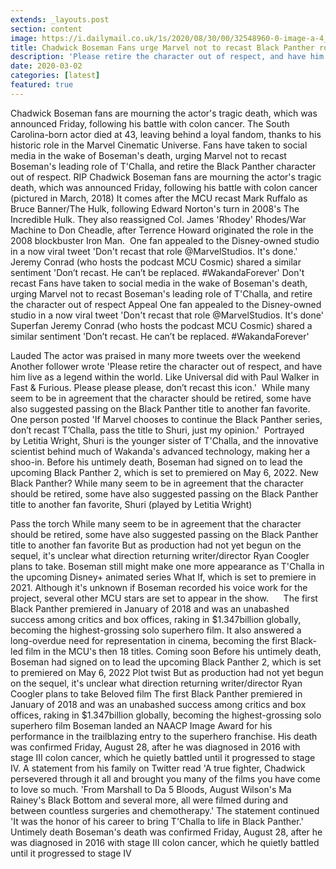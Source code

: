 ```yaml
---
extends: _layouts.post
section: content
image: https://i.dailymail.co.uk/1s/2020/08/30/00/32548960-0-image-a-4_1598742691773.jpg 
title: Chadwick Boseman Fans urge Marvel not to recast Black Panther role following actor's tragic death 
description: 'Please retire the character out of respect, and have him live as a legend within the world. Like Universal did with Paul Walker in Fast & Furious. Please please please, don't recast this icon.' 
date: 2020-03-02 
categories: [latest] 
featured: true 
--- 
```

Chadwick Boseman fans are mourning the actor's tragic death, which was announced Friday, following his battle with colon cancer.
The South Carolina-born actor died at 43, leaving behind a loyal fandom, thanks to his historic role in the Marvel Cinematic Universe.
Fans have taken to social media in the wake of Boseman's death, urging Marvel not to recast Boseman's leading role of T'Challa, and retire the Black Panther character out of respect.
RIP Chadwick Boseman fans are mourning the actor's tragic death, which was announced Friday, following his battle with colon cancer (pictured in March, 2018)
It comes after the MCU recast Mark Ruffalo as Bruce Banner/The Hulk, following Edward Norton's turn in 2008's The Incredible Hulk.
They also reassigned Col. James 'Rhodey' Rhodes/War Machine to Don Cheadle, after Terrence Howard originated the role in the 2008 blockbuster Iron Man. 
One fan appealed to the Disney-owned studio in a now viral tweet 'Don't recast that role @MarvelStudios. It's done.'
Jeremy Conrad (who hosts the podcast MCU Cosmic) shared a similar sentiment 'Don’t recast. He can’t be replaced. #WakandaForever'
Don't recast Fans have taken to social media in the wake of Boseman's death, urging Marvel not to recast Boseman's leading role of T'Challa, and retire the character out of respect
Appeal One fan appealed to the Disney-owned studio in a now viral tweet  'Don't recast that role @MarvelStudios. It's done'
Superfan Jeremy Conrad (who hosts the podcast MCU Cosmic) shared a similar sentiment  'Don’t recast. He can’t be replaced. #WakandaForever'

Lauded The actor was praised in many more tweets over the weekend
Another follower wrote 'Please retire the character out of respect, and have him live as a legend within the world. Like Universal did with Paul Walker in Fast & Furious. Please please please, don’t recast this icon.' 
While many seem to be in agreement that the character should be retired, some have also suggested passing on the Black Panther title to another fan favorite.
One person posted 'If Marvel chooses to continue the Black Panther series, don’t recast T’Challa, pass the title to Shuri, just my opinion.' 
Portrayed by Letitia Wright, Shuri is the younger sister of T'Challa, and the innovative scientist behind much of Wakanda's advanced technology, making her a shoo-in.
Before his untimely death, Boseman had signed on to lead the upcoming Black Panther 2, which is set to premiered on May 6, 2022.
New Black Panther? While many seem to be in agreement that the character should be retired, some have also suggested passing on the Black Panther title to another fan favorite, Shuri (played by Letitia Wright)

Pass the torch While many seem to be in agreement that the character should be retired, some have also suggested passing on the Black Panther title to another fan favorite
But as production had not yet begun on the sequel, it's unclear what direction returning writer/director Ryan Coogler plans to take.
Boseman still might make one more appearance as T'Challa in the upcoming Disney+ animated series What If, which is set to premiere in 2021.
Although it's unknown if Boseman recorded his voice work for the project, several other MCU stars are set to appear in the show.     
The first Black Panther premiered in January of 2018 and was an unabashed success among critics and box offices, raking in $1.347billion globally, becoming the highest-grossing solo superhero film.
It also answered a long-overdue need for representation in cinema, becoming the first Black-led film in the MCU's then 18 titles.
Coming soon Before his untimely death, Boseman had signed on to lead the upcoming Black Panther 2, which is set to premiered on May 6, 2022
Plot twist But as production had not yet begun on the sequel, it's unclear what direction returning writer/director Ryan Coogler plans to take
Beloved film The first Black Panther premiered in January of 2018 and was an unabashed success among critics and box offices, raking in $1.347billion globally, becoming the highest-grossing solo superhero film
Boseman landed an NAACP Image Award for his performance in the trailblazing entry to the superhero franchise.
His death was confirmed Friday, August 28, after he was diagnosed in 2016 with stage III colon cancer, which he quietly battled until it progressed to stage IV.
A statement from his family on Twitter read 'A true fighter, Chadwick persevered through it all and brought you many of the films you have come to love so much.
'From Marshall to Da 5 Bloods, August Wilson's Ma Rainey's Black Bottom and several more, all were filmed during and between countless surgeries and chemotherapy.'
The statement continued 'It was the honor of his career to bring T'Challa to life in Black Panther.'
Untimely death Boseman's death was confirmed Friday, August 28, after he was diagnosed in 2016 with stage III colon cancer, which he quietly battled until it progressed to stage IV
